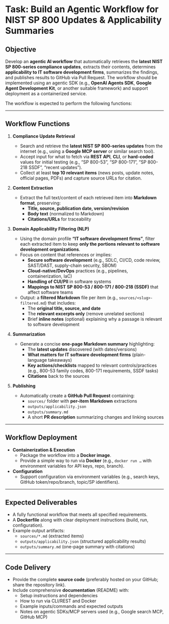 # Task: Build an Agentic Workflow for NIST SP 800 Updates & Applicability Summaries

## Objective
Develop an **agentic AI workflow** that automatically retrieves the **latest NIST SP 800-series compliance updates**, extracts their contents, determines **applicability to IT software development firms**, summarizes the findings, and publishes results to GitHub via Pull Request. The workflow should be implemented using an agentic SDK (e.g., **OpenAI Agents SDK**, **Google Agent Development Kit**, or another suitable framework) and support deployment as a containerized service.

The workflow is expected to perform the following functions:

---

## Workflow Functions

1. **Compliance Update Retrieval**
   - Search and retrieve the **latest NIST SP 800-series updates** from the internet (e.g., using a **Google MCP server** or similar search tool).
   - Accept input for what to fetch via **REST API**, **CLI**, or **hard-coded** values for initial testing (e.g., “SP 800-53”, “SP 800-171”, “SP 800-218 SSDF”, “recent updates”).
   - Collect at least **top 10 relevant items** (news posts, update notes, official pages, PDFs) and capture source URLs for citation.

2. **Content Extraction**
   - Extract the full text/content of each retrieved item into **Markdown format**, preserving:
     - **Title, source, publication date, version/revision**
     - **Body text** (normalized to Markdown)
     - **Citations/URLs** for traceability

3. **Domain Applicability Filtering (NLP)**
   - Using the domain profile **“IT software development firms”**, filter each extracted item to keep **only the portions relevant to software development organizations**.
   - Focus on content that references or implies:
     - **Secure software development** (e.g., SDLC, CI/CD, code review, SAST/DAST, supply-chain security, SBOM)
     - **Cloud-native/DevOps** practices (e.g., pipelines, containerization, IaC)
     - **Handling of CUI/PII** in software systems
     - **Mappings to NIST SP 800-53 / 800-171 / 800-218 (SSDF)** that affect software teams
   - Output: a **filtered Markdown** file per item (e.g., `sources/<slug>-filtered.md`) that includes:
     - The **original title, source, and date**
     - The **relevant excerpts only** (remove unrelated sections)
     - Brief **inline notes** (optional) explaining why a passage is relevant to software development

4. **Summarization**
   - Generate a concise **one-page Markdown summary** highlighting:
     - The **latest updates** discovered (with dates/versions)
     - **What matters for IT software development firms** (plain-language takeaways)
     - **Key actions/checklists** mapped to relevant controls/practices (e.g., 800-53 family codes, 800-171 requirements, SSDF tasks)
     - **Citations** back to the sources

5. **Publishing**
   - Automatically create a **GitHub Pull Request** containing:
     - `sources/` folder with **per-item Markdown** extractions
     - `outputs/applicability.json`
     - `outputs/summary.md`
     - A short **PR description** summarizing changes and linking sources

---

## Workflow Deployment

- **Containerization & Execution**
  - Package the workflow into a **Docker image**.
  - Provide a simple way to run via **Docker** (e.g., `docker run …` with environment variables for API keys, repo, branch).
- **Configuration**
  - Support configuration via environment variables (e.g., search keys, GitHub token/repo/branch, topic/SP identifiers).

---

## Expected Deliverables

- A fully functional workflow that meets all specified requirements.
- A **Dockerfile** along with clear deployment instructions (build, run, configuration).
- Example output artifacts:
  - `sources/*.md` (extracted items)
  - `outputs/applicability.json` (structured applicability results)
  - `outputs/summary.md` (one-page summary with citations)

---

## Code Delivery

- Provide the complete **source code** (preferably hosted on your GitHub; share the repository link).
- Include comprehensive **documentation** (README) with:
  - Setup instructions and dependencies
  - How to run via CLI/REST and Docker
  - Example inputs/commands and expected outputs
  - Notes on agentic SDKs/MCP servers used (e.g., Google search MCP, GitHub MCP)

